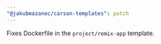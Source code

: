 ```yaml
---
"@jakubmazanec/carson-templates": patch
---
```


Fixes Dockerfile in the `project/remix-app` template.

